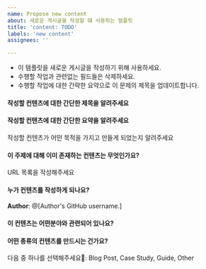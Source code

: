 ```yaml
---
name: Propose new content
about: 새로운 게시글을 작성할 떄 사용하는 템플릿
title: 'content: TODO'
labels: 'new content'
assignees: ''

---
```


* 이 템플릿을 새로운 게시글을 작성하기 위해 사용하세요.
* 수행할 작업과 관련없는 필드들은 삭제하세요.
* 수행할 작업에 대한 간략한 요약으로 이 문제의 제목을 업데이트합니다.

#### 작성할 컨텐츠에 대한 간단한 제목을 알려주세요

#### 작성할 컨텐츠에 대한 간단한 요약을 알려주세요

작성할 컨텐츠가 어떤 목적을 가지고 만들게 되었는지 알려주세요

#### 이 주제에 대해 이미 존재하는 컨텐츠는 무엇인가요?

URL 목록을 작성해주세요

#### 누가 컨텐츠를 작성하게 되나요?

**Author**: @[Author's GitHub username.]

#### 이 컨텐츠는 어떤분야와 관련되어 있나요?

#### 어떤 종류의 컨텐츠를 만드시는 건가요?

다음 중 하나를 선택해주세요: Blog Post, Case Study, Guide, Other
